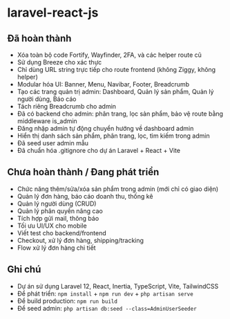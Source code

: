 # laravel-react-js

## Đã hoàn thành

- Xóa toàn bộ code Fortify, Wayfinder, 2FA, và các helper route cũ
- Sử dụng Breeze cho xác thực
- Chỉ dùng URL string trực tiếp cho route frontend (không Ziggy, không helper)
- Modular hóa UI: Banner, Menu, Navibar, Footer, Breadcrumb
- Tạo các trang quản trị admin: Dashboard, Quản lý sản phẩm, Quản lý người dùng, Báo cáo
- Tách riêng Breadcrumb cho admin
- Đã có backend cho admin: phân trang, lọc sản phẩm, bảo vệ route bằng middleware is_admin
- Đăng nhập admin tự động chuyển hướng về dashboard admin
- Hiển thị danh sách sản phẩm, phân trang, lọc, tìm kiếm trong admin
- Đã seed user admin mẫu
- Đã chuẩn hóa .gitignore cho dự án Laravel + React + Vite

## Chưa hoàn thành / Đang phát triển

- Chức năng thêm/sửa/xóa sản phẩm trong admin (mới chỉ có giao diện)
- Quản lý đơn hàng, báo cáo doanh thu, thống kê
- Quản lý người dùng (CRUD)
- Quản lý phân quyền nâng cao
- Tích hợp gửi mail, thông báo
- Tối ưu UI/UX cho mobile
- Viết test cho backend/frontend
- Checkout, xử lý đơn hàng, shipping/tracking
- Flow xử lý đơn hàng chi tiết

## Ghi chú

- Dự án sử dụng Laravel 12, React, Inertia, TypeScript, Vite, TailwindCSS
- Để phát triển: `npm install` + `npm run dev` + `php artisan serve`
- Để build production: `npm run build`
- Để seed admin: `php artisan db:seed --class=AdminUserSeeder`
